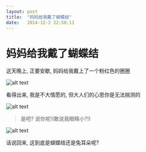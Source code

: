 ```yaml
---
layout: post
title:  "妈妈给我戴了蝴蝶结"
date:   2014-12-2 22:58:11
---
```

妈妈给我戴了蝴蝶结
=======
这天晚上, 正要安歇, 妈妈给我戴上了一个粉红色的圈圈

![alt text][1]

看得出来, 我是不大情愿的, 但大人们的心思你是无法揣测的

![alt text][2]

> 是吧? 说你呢!(敢说我眼睛小?!)

![alt text][3]

话说回来, 这到底是蝴蝶结还是兔耳朵呢?

  [1]: http://pic.yupoo.com/moxigan/EfDWxFqb/medium.jpg
  [2]: http://pic.yupoo.com/moxigan/EfDWALba/medium.jpg
  [3]: http://pic.yupoo.com/moxigan/EfDWZ8aP/medium.jpg